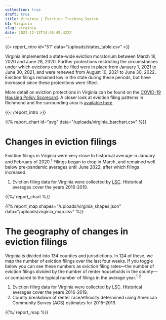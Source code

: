 ```yaml
---
collection: true
draft: true
title: Virginia | Eviction Tracking System
h1: Virginia
slug: virginia
date: 2022-12-13T14:46:49.422Z
---
```

{{< report_intro id="51" data="/uploads/states_table.csv" >}}

Virginia implemented a state-wide eviction moratorium between March 16, 2020 and June 28, 2020. Further protections restricting the circumstances under which evictions could be filed were in place from January 1, 2021 to June 30, 2021, and were renewed from August 10, 2021 to June 30, 2022. Eviction filings remained low in the state during these periods, but have increased since these protections were lifted.

More detail on eviction protections in Virginia can be found on the [COVID-19 Housing Policy Scorecard](https://evictionlab.org/covid-policy-scorecard/va/). A closer look at eviction filing patterns in Richmond and the surrounding area is [available here](https://evictionlab.org/eviction-tracking/richmond-va/).

{{< /report_intro >}}


{{% report_chart id="avg" data="/uploads/virginia_barchart.csv" %}}







# Changes in eviction filings

Eviction filings in Virginia were very close to historical average in January and February of 2020.<sup>1</sup> Filings began to drop in March, and remained well below pre-pandemic averages until June 2022, after which filings increased.

1. Eviction filing data for Virginia were collected by [LSC](https://www.lsc.gov/). Historical averages cover the years 2016-2019.







{{%/ report_chart %}}



{{% report_map shapes="/uploads/virginia_shapes.json" data="/uploads/virginia_map.csv" %}}







# The geography of changes in eviction filings

Virginia is divided into 134 counties and jurisdictions. In 124 of these, we map the number of eviction filings over the last four weeks. If you toggle below you can see these numbers as eviction filing rates—the number of eviction filings divided by the number of renter households in the county—or compared to the typical number of filings in the average year.<sup>1</sup> <sup>2</sup>

1. Eviction filing data for Virginia were collected by [LSC](https://www.lsc.gov/). Historical averages cover the years 2016-2019.
2. County breakdown of renter race/ethnicity determined using American Community Survey (ACS) estimates for 2015–2019.







{{%/ report_map %}}